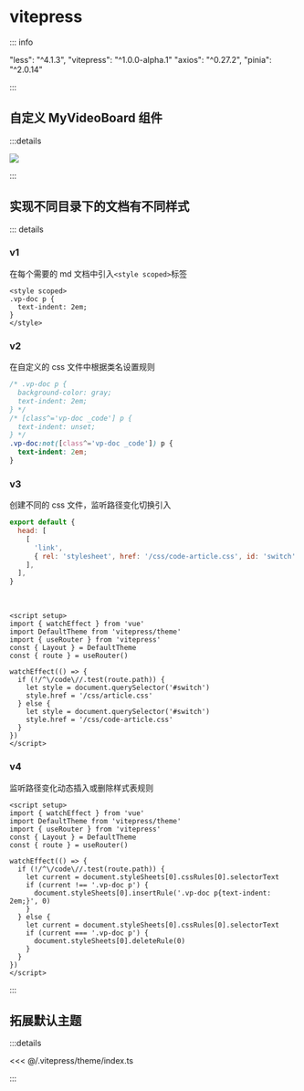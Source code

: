 # vitepress

::: info

"less": "^4.1.3",
"vitepress": "^1.0.0-alpha.1"
"axios": "^0.27.2",
"pinia": "^2.0.14"

:::

## 自定义 MyVideoBoard 组件

:::details

<img src="https://cdn.yachen.cc/image/无标题-2022-07-14-1805.png" >

:::

## 实现不同目录下的文档有不同样式

::: details

### v1

在每个需要的 md 文档中引入`<style scoped>`标签

```vue
<style scoped>
.vp-doc p {
  text-indent: 2em;
}
</style>
```

### v2

在自定义的 css 文件中根据类名设置规则

```css
/* .vp-doc p {
  background-color: gray;
  text-indent: 2em;
} */
/* [class^='vp-doc _code'] p {
  text-indent: unset;
} */
.vp-doc:not([class^='vp-doc _code']) p {
  text-indent: 2em;
}
```

### v3

创建不同的 css 文件，监听路径变化切换引入

```js
export default {
  head: [
    [
      'link',
      { rel: 'stylesheet', href: '/css/code-article.css', id: 'switch' },
    ],
  ],
}
```

<br>

```vue
<script setup>
import { watchEffect } from 'vue'
import DefaultTheme from 'vitepress/theme'
import { useRouter } from 'vitepress'
const { Layout } = DefaultTheme
const { route } = useRouter()

watchEffect(() => {
  if (!/^\/code\//.test(route.path)) {
    let style = document.querySelector('#switch')
    style.href = '/css/article.css'
  } else {
    let style = document.querySelector('#switch')
    style.href = '/css/code-article.css'
  }
})
</script>
```

### v4

监听路径变化动态插入或删除样式表规则

```vue
<script setup>
import { watchEffect } from 'vue'
import DefaultTheme from 'vitepress/theme'
import { useRouter } from 'vitepress'
const { Layout } = DefaultTheme
const { route } = useRouter()

watchEffect(() => {
  if (!/^\/code\//.test(route.path)) {
    let current = document.styleSheets[0].cssRules[0].selectorText
    if (current !== '.vp-doc p') {
      document.styleSheets[0].insertRule('.vp-doc p{text-indent: 2em;}', 0)
    }
  } else {
    let current = document.styleSheets[0].cssRules[0].selectorText
    if (current === '.vp-doc p') {
      document.styleSheets[0].deleteRule(0)
    }
  }
})
</script>
```

:::

## 拓展默认主题

:::details

<<< @/.vitepress/theme/index.ts

:::
